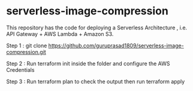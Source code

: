 # serverless-image-compression
This repository has the code for deploying a Serverless Architecture , i.e. API Gateway + AWS Lambda + Amazon S3. 

Step 1 : git clone https://github.com/guruprasad1809/serverless-image-compression.git

Step 2 : Run terraform init inside the folder and configure the AWS Credentials 

Step 3 : Run terraform plan to check the output then run terraform apply
